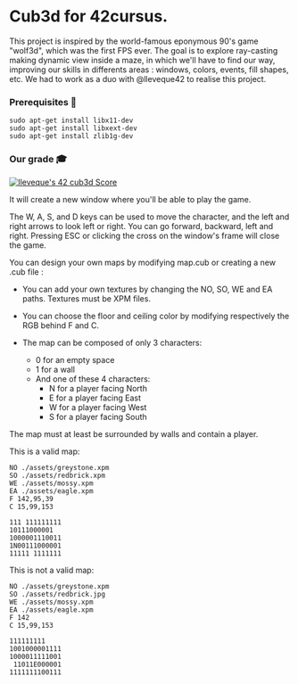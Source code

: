 # Cub3d for 42cursus.
This project is inspired by the world-famous eponymous 90's game "wolf3d", which was the first FPS ever. 
The goal is to explore ray-casting making dynamic view inside a maze, in which we'll have to find our way, 
improving our skills in differents areas : windows, colors, events, fill shapes, etc. 
We had to work as a duo with @lleveque42 to realise this project.

### Prerequisites :wrench:

    sudo apt-get install libx11-dev
    sudo apt-get install libxext-dev
    sudo apt-get install zlib1g-dev

### Our grade :mortar_board:
[![lleveque's 42 cub3d Score](https://badge42.vercel.app/api/v2/clc6bxaur00060fmon220zhly/project/2595433)](https://github.com/JaeSeoKim/badge42)


It will create a new window where you'll be able to play the game.

The W, A, S, and D keys can be used to move the character, and the left and right arrows to look left or right.
You can go forward, backward, left and right. 
Pressing ESC or clicking the cross on the window's frame will close the game.

You can design your own maps by modifying map.cub or creating a new .cub file :

- You can add your own textures by changing the NO, SO, WE and EA paths. Textures must be XPM files.

- You can choose the floor and ceiling color by modifying respectively the RGB behind F and C.

- The map can be composed of only 3 characters:
  - 0 for an empty space  
  - 1 for a wall
  - And one of these 4 characters:
    - N for a player facing North
    - E for a player facing East
    - W for a player facing West
    - S for a player facing South

The map must at least be surrounded by walls and contain a player.  

This is a valid map:
   
    NO ./assets/greystone.xpm
    SO ./assets/redbrick.xpm
    WE ./assets/mossy.xpm
    EA ./assets/eagle.xpm
    F 142,95,39
    C 15,99,153

    111 111111111  
    10111000001  
    1000001110011  
    1N00111000001  
    11111 1111111  

This is not a valid map:

    NO ./assets/greystone.xpm
    SO ./assets/redbrick.jpg
    WE ./assets/mossy.xpm
    EA ./assets/eagle.xpm
    F 142
    C 15,99,153
    
    111111111  
    1001000001111  
    1000011111001  
     11011E000001  
    1111111100111  
